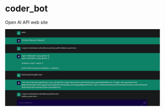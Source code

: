 # coder_bot

Open AI API web site

![Project Image](https://github.com/ahmettopak/coder_bot/blob/main/ProjectImage.png)
